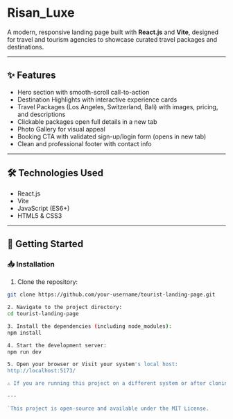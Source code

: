 # Risan_Luxe
A modern, responsive landing page built with **React.js** and **Vite**, designed for travel and tourism agencies to showcase curated travel packages and destinations.

---

## ✨ Features

- Hero section with smooth-scroll call-to-action
- Destination Highlights with interactive experience cards
- Travel Packages (Los Angeles, Switzerland, Bali) with images, pricing, and descriptions
- Clickable packages open full details in a new tab
- Photo Gallery for visual appeal
- Booking CTA with validated sign-up/login form (opens in new tab)
- Clean and professional footer with contact info

---

## 🛠️ Technologies Used

- React.js
- Vite
- JavaScript (ES6+)
- HTML5 & CSS3

---

## 🚀 Getting Started

### 📥 Installation

1. Clone the repository:
```bash
git clone https://github.com/your-username/tourist-landing-page.git

2. Navigate to the project directory:
cd tourist-landing-page

3. Install the dependencies (including node_modules):
npm install

4. Start the development server:
npm run dev

5. Open your browser or Visit your system's local host:
http://localhost:5173/

⚠️ If you are running this project on a different system or after cloning, make sure to run npm install to generate the node_modules directory

---

`This project is open-source and available under the MIT License.








